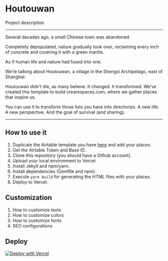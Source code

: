 # Houtouwan

Project description

---

Several decades ago, a small Chinese town was abandoned.

Completely depopulated, nature gradually took over, reclaiming every inch of concrete and covering it with a green mantle.

As if human life and nature had fused into one.

We’re talking about Houtouwan, a village in the Shengsi Archipelago, east of Shanghai.

Houtouwan didn’t die, as many believe. It changed. It transformed. We’ve created this template to build crearespaces.com, where we gather places that inspire us.

You can use it to transform those lists you have into directories. A new life. A new perspective. And the goal of survival (and sharing).

---

## How to use it


1. Duplicate the Airtable template you have [here](https://airtable.com/appszGRwxOuju9sYi/shrFBTjrS9u2BA78X) and add your places.
2. Get the Airtable Token and Base ID.
3. Clone this repository (you should have a Github account).
4. Upload your local environment to Vercel.
5. Install Jekyll and npm/yarn.
6. Install dependencies (Gemfile and npm).
7. Execute `yarn build` for generating the HTML files with your places.
8. Deploy to Vercel.

## Customization

1. How to customize texts
2. How to customize colors
3. How to customize fonts
4. SEO configurations

## Deploy

[![Deploy with Vercel](https://vercel.com/button)](https://vercel.com/new/clone?repository-url=https%3A%2F%2Fgithub.com%2Falbertogalca%2Fhoutouwan)
